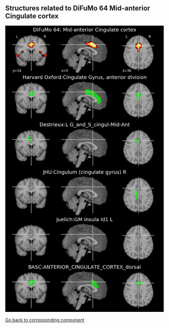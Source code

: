 


## Structures related to DiFuMo 64 Mid-anterior Cingulate cortex

![26](26.jpg "Structures related to DiFuMo 64 Mid-anterior Cingulate cortex")

[Go back to corresponding component](https://parietal-inria.github.io/DiFuMo/64/html/26.html)